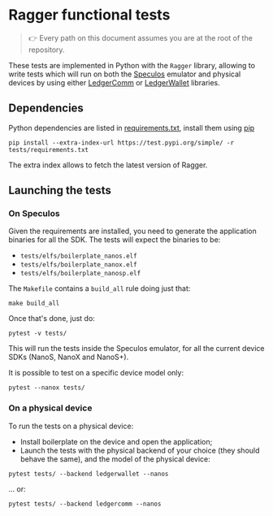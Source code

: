 # Ragger functional tests

> :point_right: Every path on this document assumes you are at the root of the
repository.

These tests are implemented in Python with the `Ragger` library, allowing to
write tests which will run on both the
[Speculos](https://github.com/LedgerHQ/speculos) emulator and physical devices
by using either [LedgerComm](https://github.com/LedgerHQ/ledgercomm) or
[LedgerWallet](https://github.com/LedgerHQ/ledgerctl) libraries.


## Dependencies

Python dependencies are listed in [requirements.txt](requirements.txt), install
them using [pip](https://pypi.org/project/pip/)

```
pip install --extra-index-url https://test.pypi.org/simple/ -r tests/requirements.txt
```

The extra index allows to fetch the latest version of Ragger.


## Launching the tests

### On Speculos

Given the requirements are installed, you need to generate the application binaries
for all the SDK. The tests will expect the binaries to be:

- `tests/elfs/boilerplate_nanos.elf`
- `tests/elfs/boilerplate_nanox.elf`
- `tests/elfs/boilerplate_nanosp.elf`

The `Makefile` contains a `build_all` rule doing just that:

```
make build_all
```

Once that's done, just do:

```
pytest -v tests/
```

This will run the tests inside the Speculos emulator, for all the current device
SDKs (NanoS, NanoX and NanoS+).

It is possible to test on a specific device model only:

```
pytest --nanox tests/
```

### On a physical device

To run the tests on a physical device:

- Install boilerplate on the device and open the application;
- Launch the tests with the physical backend of your choice (they should behave
  the same), and the model of the physical device:

```
pytest tests/ --backend ledgerwallet --nanos
```
... or:

```
pytest tests/ --backend ledgercomm --nanos
```
